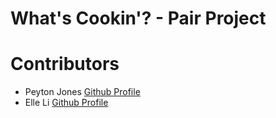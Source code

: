 # What's Cookin'? - Pair Project 

# Contributors

- Peyton Jones [Github Profile](https://github.com/Peytonjo)
- Elle Li [Github Profile](https://github.com/Elle624)

